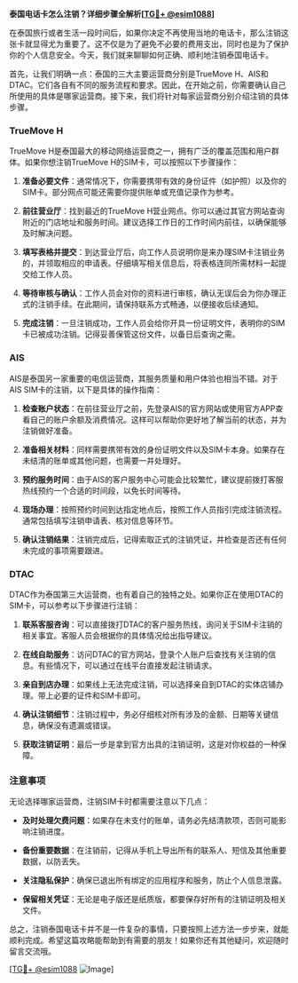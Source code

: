 **泰国电话卡怎么注销？详细步骤全解析[[TG💪+ @esim1088](https://t.me/s/esim1088)]**

在泰国旅行或者生活一段时间后，如果你决定不再使用当地的电话卡，那么注销这张卡就显得尤为重要了。这不仅是为了避免不必要的费用支出，同时也是为了保护你的个人信息安全。今天，我们就来聊聊如何正确、顺利地注销泰国电话卡。

首先，让我们明确一点：泰国的三大主要运营商分别是TrueMove H、AIS和DTAC。它们各自有不同的服务流程和要求。因此，在开始之前，你需要确认自己所使用的具体是哪家运营商。接下来，我们将针对每家运营商分别介绍注销的具体步骤。

### TrueMove H

TrueMove H是泰国最大的移动网络运营商之一，拥有广泛的覆盖范围和用户群体。如果你想注销TrueMove H的SIM卡，可以按照以下步骤操作：

1. **准备必要文件**：通常情况下，你需要携带有效的身份证件（如护照）以及你的SIM卡。部分网点可能还需要你提供账单或充值记录作为参考。
   
2. **前往营业厅**：找到最近的TrueMove H营业网点。你可以通过其官方网站查询附近的门店地址和服务时间。建议选择工作日的工作时间内前往，以确保能够及时解决问题。

3. **填写表格并提交**：到达营业厅后，向工作人员说明你是来办理SIM卡注销业务的，并领取相应的申请表。仔细填写相关信息后，将表格连同所需材料一起提交给工作人员。

4. **等待审核与确认**：工作人员会对你的资料进行审核，确认无误后会为你办理正式的注销手续。在此期间，请保持联系方式畅通，以便接收后续通知。

5. **完成注销**：一旦注销成功，工作人员会给你开具一份证明文件，表明你的SIM卡已被成功注销。记得妥善保管这份文件，以备日后查询之需。

### AIS

AIS是泰国另一家重要的电信运营商，其服务质量和用户体验也相当不错。对于AIS SIM卡的注销，以下是具体的操作指南：

1. **检查账户状态**：在前往营业厅之前，先登录AIS的官方网站或使用官方APP查看自己的账户余额及消费情况。这样可以帮助你更好地了解当前的状态，并为注销做好准备。

2. **准备相关材料**：同样需要携带有效的身份证明文件以及SIM卡本身。如果存在未结清的账单或其他问题，也需要一并处理好。

3. **预约服务时间**：由于AIS的客户服务中心可能会比较繁忙，建议提前拨打客服热线预约一个合适的时间段，以免长时间等待。

4. **现场办理**：按照预约时间到达指定地点后，按照工作人员指引完成注销流程。通常包括填写注销申请表、核对信息等环节。

5. **确认注销结果**：注销完成后，记得索取正式的注销凭证，并检查是否还有任何未完成的事项需要跟进。

### DTAC

DTAC作为泰国第三大运营商，也有着自己的独特之处。如果你正在使用DTAC的SIM卡，可以参考以下步骤进行注销：

1. **联系客服咨询**：可以直接拨打DTAC的客户服务热线，询问关于SIM卡注销的相关事宜。客服人员会根据你的具体情况给出指导建议。

2. **在线自助服务**：访问DTAC的官方网站，登录个人账户后查找有关注销的信息。有些情况下，可以通过在线平台直接发起注销请求。

3. **亲自到店办理**：如果线上无法完成注销，可以选择亲自到DTAC的实体店铺办理。带上必要的证件和SIM卡即可。

4. **确认注销细节**：注销过程中，务必仔细核对所有涉及的金额、日期等关键信息，确保没有遗漏或错误。

5. **获取注销证明**：最后一步是拿到官方出具的注销证明，这是对你权益的一种保障。

### 注意事项

无论选择哪家运营商，注销SIM卡时都需要注意以下几点：

- **及时处理欠费问题**：如果存在未支付的账单，请务必先结清款项，否则可能影响注销进度。
  
- **备份重要数据**：在注销前，记得从手机上导出所有的联系人、短信及其他重要数据，以防丢失。

- **关注隐私保护**：确保已退出所有绑定的应用程序和服务，防止个人信息泄露。

- **保留相关凭证**：无论是电子版还是纸质版，都要保存好所有的注销证明及相关文件。

总之，注销泰国电话卡并不是一件复杂的事情，只要按照上述方法一步步来，就能顺利完成。希望这篇攻略能帮助到有需要的朋友！如果你还有其他疑问，欢迎随时留言交流哦。

[[TG💪+ @esim1088](https://t.me/s/esim1088) ![Image](https://i.postimg.cc/4NQfJmqS/Snipaste-2025-05-13-00-14-12.png)]